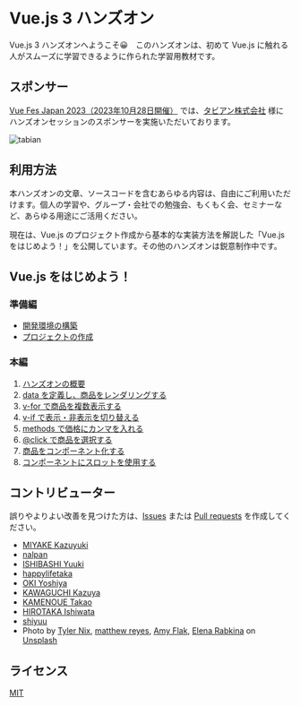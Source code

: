 # Vue.js 3 ハンズオン

Vue.js 3 ハンズオンへようこそ😀　このハンズオンは、初めて Vue.js に触れる人がスムーズに学習できるように作られた学習用教材です。

## スポンサー

[Vue Fes Japan 2023（2023年10月28日開催）](https://vuefes.jp/2023/) では、[タビアン株式会社](https://tabian.co.jp/) 様にハンズオンセッションのスポンサーを実施いただいております。

![tabian](tabian.svg)

## 利用方法
本ハンズオンの文章、ソースコードを含むあらゆる内容は、自由にご利用いただけます。個人の学習や、グループ・会社での勉強会、もくもく会、セミナーなど、あらゆる用途にご活用ください。

現在は、Vue.js のプロジェクト作成から基本的な実装方法を解説した「Vue.js をはじめよう！」を公開しています。その他のハンズオンは鋭意制作中です。

## Vue.js をはじめよう！

### 準備編

- [開発環境の構築](./setup.md '開発環境の構築')
- [プロジェクトの作成](./create.md 'プロジェクトの作成')

### 本編

1. [ハンズオンの概要](./overview.md 'ハンズオンの概要')
1. [data を定義し、商品をレンダリングする](./rendering.md 'data を定義し、商品をレンダリングする')
1. [v-for で商品を複数表示する](./v-for.md 'v-for で商品を複数表示する')
1. [v-if で表示・非表示を切り替える](./v-if.md 'v-if で表示・非表示を切り替える')
1. [methods で価格にカンマを入れる](./methods.md 'methods で価格にカンマを入れる')
1. [@click で商品を選択する](./event.md '@click で商品を選択する')
1. [商品をコンポーネント化する](./component.md '商品をコンポーネント化する')
1. [コンポーネントにスロットを使用する](./slot.md 'コンポーネントにスロットを使用する')

## コントリビューター
誤りやよりよい改善を見つけた方は、[Issues](https://github.com/vuejs-jp/handson-vue3-examples/issues) または [Pull requests](https://github.com/vuejs-jp/handson-vue3-examples/pulls) を作成してください。

- [MIYAKE Kazuyuki](https://github.com/k-miyake)
- [nalpan](https://github.com/nalpan)
- [ISHIBASHI Yuuki](https://github.com/YuukiIshibashi)
- [happylifetaka](https://github.com/happylifetaka)
- [OKI Yoshiya](https://github.com/448jp)
- [KAWAGUCHI Kazuya](https://github.com/kazupon)
- [KAMENOUE Takao](https://github.com/totocalcio)
- [HIROTAKA Ishiwata](https://github.com/watasan1012)
- [shiyuu](https://github.com/shiyuu33)
- Photo by <a href="https://unsplash.com/@jtylernix?utm_source=unsplash&utm_medium=referral&utm_content=creditCopyText">Tyler Nix</a>, <a href="https://unsplash.com/@visionary_imaging?utm_source=unsplash&utm_medium=referral&utm_content=creditCopyText">matthew reyes</a>, <a href="https://unsplash.com/@amysaysamy?utm_source=unsplash&utm_medium=referral&utm_content=creditCopyText">Amy Flak</a>, <a href="https://unsplash.com/@rabkina?utm_source=unsplash&utm_medium=referral&utm_content=creditCopyText">Elena Rabkina</a> on <a href="https://unsplash.com/?utm_source=unsplash&utm_medium=referral&utm_content=creditCopyText">Unsplash</a>

## ライセンス
[MIT](https://opensource.org/licenses/MIT)
